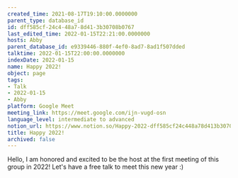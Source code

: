 ```yaml
---
created_time: 2021-08-17T19:10:00.0000000
parent_type: database_id
id: dff585cf-24c4-48a7-8d41-3b30708b0767
last_edited_time: 2022-01-15T22:21:00.0000000
hosts: Abby
parent_database_id: e9339446-880f-4ef0-8ad7-8ad1f507dded
talktime: 2022-01-15T22:00:00.0000000
indexDate: 2022-01-15
name: Happy 2022!
object: page
tags:
- Talk
- 2022-01-15
- Abby
platform: Google Meet
meeting_link: https://meet.google.com/ijn-vugd-osn
language_level: intermediate to advanced
notion_url: https://www.notion.so/Happy-2022-dff585cf24c448a78d413b30708b0767
title: Happy 2022!
archived: false
---
```


Hello, I am honored and excited to be the host at the first meeting of this group in 2022! Let's have a free talk to meet this new year :)





